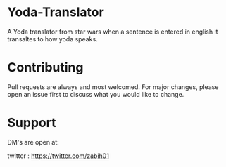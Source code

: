 # Yoda-Translator
 A Yoda translator from star wars when a sentence is entered in english it transaltes to how yoda speaks. 
 
# Contributing
Pull requests are always and most welcomed. For major changes, please open an issue first to discuss what you would like to change.

# Support
DM's are open at:

twitter : https://twitter.com/zabih01
